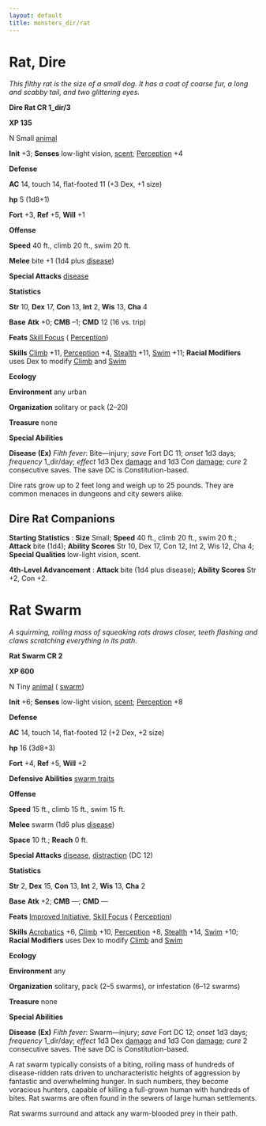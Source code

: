 ```yaml
---
layout: default
title: monsters_dir/rat
---
```

# Rat, Dire

_This filthy rat is the size of a small dog. It has a coat of coarse fur, a long and scabby tail, and two glittering eyes._

**Dire Rat CR 1_dir/3**

**XP 135**

N Small [animal](creatureTypes#_animal)

**Init** +3; **Senses** low-light vision, [scent](universalMonsterRules#_scent); [Perception](../skills_dir/perception#_perception) +4

**Defense**

**AC** 14, touch 14, flat-footed 11 (+3 Dex, +1 size)

**hp** 5 (1d8+1)

**Fort** +3, **Ref** +5, **Will** +1

**Offense**

**Speed** 40 ft., climb 20 ft., swim 20 ft.

**Melee** bite +1 (1d4 plus [disease](universalMonsterRules#_disease))

**Special Attacks** [disease](universalMonsterRules#_disease)

**Statistics**

**Str** 10, **Dex** 17, **Con** 13, **Int** 2, **Wis** 13, **Cha** 4

**Base**  **Atk** +0; **CMB** –1; **CMD** 12 (16 vs. trip)

**Feats** [Skill Focus](../feats#_skill-focus) ( [Perception](../skills_dir/perception#_perception))

**Skills** [Climb](../skills_dir/climb#_climb) +11, [Perception](../skills_dir/perception#_perception) +4, [Stealth](../skills_dir/stealth#_stealth) +11, [Swim](../skills_dir/swim#_swim) +11; **Racial Modifiers** uses Dex to modify [Climb](../skills_dir/climb#_climb) and [Swim](../skills_dir/swim#_swim)

**Ecology**

**Environment** any urban

**Organization** solitary or pack (2–20)

**Treasure** none

**Special Abilities**

**Disease**  **(Ex)** _Filth fever_: Bite—injury; _save_ Fort DC 11; _onset_ 1d3 days; _frequency_ 1_dir/day; _effect_ 1d3 Dex [damage](universalMonsterRules#_ability-damage-and-drain) and 1d3 Con [damage](universalMonsterRules#_ability-damage-and-drain); _cure_ 2 consecutive saves. The save DC is Constitution-based.

Dire rats grow up to 2 feet long and weigh up to 25 pounds. They are common menaces in dungeons and city sewers alike.

## Dire Rat Companions

**Starting Statistics** : **Size** Small; **Speed** 40 ft., climb 20 ft., swim 20 ft.; **Attack** bite (1d4); **Ability Scores** Str 10, Dex 17, Con 12, Int 2, Wis 12, Cha 4; **Special Qualities** low-light vision, scent.

**4th-Level Advancement** : **Attack** bite (1d4 plus disease); **Ability Scores** Str +2, Con +2.

# Rat Swarm

_A squirming, roiling mass of squeaking rats draws closer, teeth flashing and claws scratching everything in its path._

**Rat Swarm CR 2**

**XP 600**

N Tiny [animal](creatureTypes#_animal) ( [swarm](creatureTypes#_swarm-subtype))

**Init** +6; **Senses** low-light vision, [scent](universalMonsterRules#_scent); [Perception](../skills_dir/perception#_perception) +8

**Defense**

**AC** 14, touch 14, flat-footed 12 (+2 Dex, +2 size)

**hp** 16 (3d8+3)

**Fort** +4, **Ref** +5, **Will** +2

**Defensive Abilities** [swarm traits](creatureTypes#_swarm-subtype)

**Offense**

**Speed** 15 ft., climb 15 ft., swim 15 ft.

**Melee** swarm (1d6 plus [disease](universalMonsterRules#_disease))

**Space** 10 ft.; **Reach** 0 ft.

**Special Attacks** [disease](universalMonsterRules#_disease), [distraction](universalMonsterRules#_distraction) (DC 12)

**Statistics**

**Str** 2, **Dex** 15, **Con** 13, **Int** 2, **Wis** 13, **Cha** 2

**Base**  **Atk** +2; **CMB** —; **CMD** —

**Feats** [Improved Initiative](../feats#_improved-initiative), [Skill Focus](../feats#_skill-focus) ( [Perception](../skills_dir/perception#_perception))

**Skills** [Acrobatics](../skills_dir/acrobatics#_acrobatics) +6, [Climb](../skills_dir/climb#_climb) +10, [Perception](../skills_dir/perception#_perception) +8, [Stealth](../skills_dir/stealth#_stealth) +14, [Swim](../skills_dir/swim#_swim) +10; **Racial Modifiers** uses Dex to modify [Climb](../skills_dir/climb#_climb) and [Swim](../skills_dir/swim#_swim)

**Ecology**

**Environment** any

**Organization** solitary, pack (2–5 swarms), or infestation (6–12 swarms)

**Treasure** none

**Special Abilities**

**Disease**  **(Ex)** _Filth fever_: Swarm—injury; _save_ Fort DC 12; _onset_ 1d3 days; _frequency_ 1_dir/day; _effect_ 1d3 Dex [damage](universalMonsterRules#_ability-damage-and-drain) and 1d3 Con [damage](universalMonsterRules#_ability-damage-and-drain); _cure_ 2 consecutive saves. The save DC is Constitution-based.

A rat swarm typically consists of a biting, roiling mass of hundreds of disease-ridden rats driven to uncharacteristic heights of aggression by fantastic and overwhelming hunger. In such numbers, they become voracious hunters, capable of killing a full-grown human with hundreds of bites. Rat swarms are often found in the sewers of large human settlements.

Rat swarms surround and attack any warm-blooded prey in their path.

